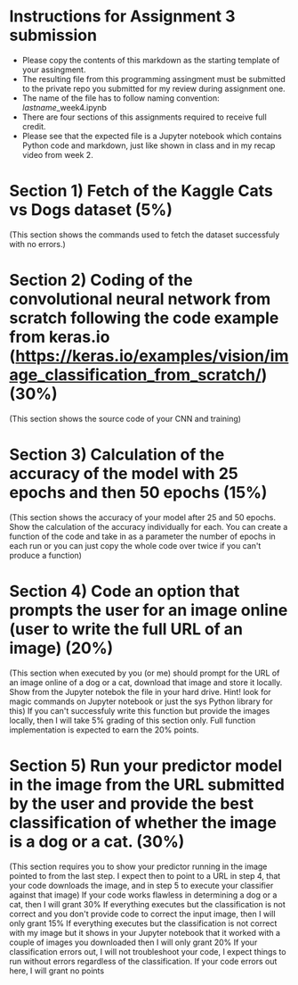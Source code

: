 # Instructions for Assignment 3 submission 

- Please copy the contents of this markdown as the starting template of your assingment. 
- The resulting file from this programming assingment must be submitted to the private repo you submitted for my review during assignment one. 
- The name of the file has to follow  naming convention:  *lastname*_week4.ipynb
- There are four sections of this assignments required to receive full credit. 
- Please see that the expected file is a Jupyter notebook which contains Python code and markdown, just like shown in class and in my recap video from week 2. 


# Section 1) Fetch of the Kaggle Cats vs Dogs dataset (5%)

(This section shows the commands used to fetch the dataset successfuly with no errors.)

# Section 2) Coding of the convolutional neural network from scratch following the code example from keras.io (https://keras.io/examples/vision/image_classification_from_scratch/) (30%)

(This section shows the source code of your CNN and training)

# Section 3) Calculation of the accuracy of the model with 25 epochs and then 50 epochs (15%)

(This section shows the accuracy of your model after 25 and 50 epochs. Show the calculation of the accuracy individually for each. You can create a function of the code and take in as a parameter the number of epochs in each run or you can just copy the whole code over twice if you can't produce a function)

# Section 4) Code an option that prompts the user for an image online (user to write the full URL of an image) (20%)

(This section when executed by you (or me) should prompt for the URL of an image online of a dog or a cat, download that image and store it locally. Show from the Jupyter notebok the file in your hard drive. Hint!  look for magic commands on Jupyter notebook or just the sys Python library for this) 
If you can't successfuly write this function but provide the images locally, then I will take 5% grading of this section only. Full function implementation is expected to earn the 20% points. 


# Section 5) Run your predictor model in the image from the URL submitted by the user and provide the best classification of whether the image is a dog or a cat. (30%)

(This section requires you to show your predictor running in the image pointed to from the last step. I expect then to point to a URL in step 4, that your code downloads the image, and in step 5 to execute your classifier against that image)
If your code works flawless in determining a dog or a cat, then I will grant 30%
If everything executes but the classification is not correct and you don't provide code to correct the input image, then I will only grant 15% 
If everything executes but the classification is not correct with my image but it shows in your Jupyter notebook that it worked with a couple of images you downloaded then I will only grant 20%
If your classification errors out, I will not troubleshoot your code, I expect things to run without errors regardless of the classification. If your code errors out here, I will grant no points

